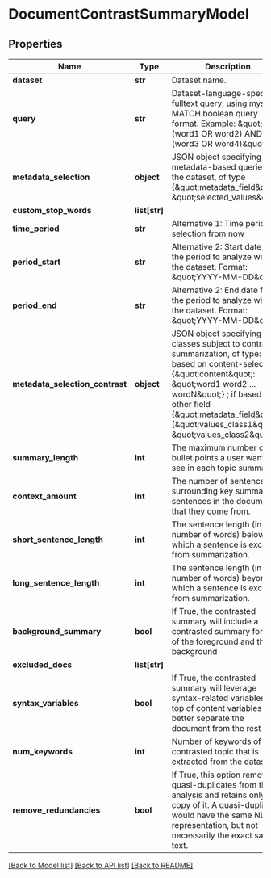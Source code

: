 # DocumentContrastSummaryModel

## Properties
Name | Type | Description | Notes
------------ | ------------- | ------------- | -------------
**dataset** | **str** | Dataset name. | 
**query** | **str** | Dataset-language-specific fulltext query, using mysql MATCH boolean query format. Example: \&quot;(word1 OR word2) AND (word3 OR word4)\&quot;  | [optional] 
**metadata_selection** | **object** | JSON object specifying metadata-based queries on the dataset, of type {\&quot;metadata_field\&quot;: \&quot;selected_values\&quot;} | [optional] 
**custom_stop_words** | **list[str]** |  | [optional] 
**time_period** | **str** | Alternative 1: Time period selection from now | [optional] 
**period_start** | **str** | Alternative 2: Start date for the period to analyze within the dataset. Format: \&quot;YYYY-MM-DD\&quot;  | [optional] 
**period_end** | **str** | Alternative 2: End date for the period to analyze within the dataset. Format: \&quot;YYYY-MM-DD\&quot;  | [optional] 
**metadata_selection_contrast** | **object** | JSON object specifying the 2 classes subject to contrasted summarization, of type: if based on content-selection {\&quot;content\&quot;: \&quot;word1 word2 ... wordN\&quot;} ; if based on other field {\&quot;metadata_field\&quot;: [\&quot;values_class1\&quot;, \&quot;values_class2\&quot;} | 
**summary_length** | **int** | The maximum number of bullet points a user wants to see in each topic summary. | [optional] 
**context_amount** | **int** | The number of sentences surrounding key summary sentences in the documents that they come from. | [optional] 
**short_sentence_length** | **int** | The sentence length (in number of words) below which a sentence is excluded from summarization. | [optional] 
**long_sentence_length** | **int** | The sentence length (in number of words) beyond which a sentence is excluded from summarization. | [optional] 
**background_summary** | **bool** | If True, the contrasted summary will include a contrasted summary for each of the foreground and the background | [optional] [default to False]
**excluded_docs** | **list[str]** |  | [optional] 
**syntax_variables** | **bool** | If True, the contrasted summary will leverage syntax-related variables on top of content variables to better separate the document from the rest | [optional] [default to False]
**num_keywords** | **int** | Number of keywords of the contrasted topic that is extracted from the dataset. | [optional] 
**remove_redundancies** | **bool** | If True, this option removes quasi-duplicates from the analysis and retains only one copy of it. A quasi-duplicate would have the same NLP representation, but not necessarily the exact same text. | [optional] [default to False]

[[Back to Model list]](../README.md#documentation-for-models) [[Back to API list]](../README.md#documentation-for-api-endpoints) [[Back to README]](../README.md)


